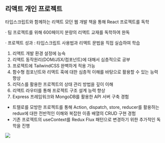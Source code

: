 <h2>리액트 개인 프로젝트</h2>
<p>타입스크립트와 함께하는 리액트 모던 웹 개발 책을 통해 React 프로젝트를 독학</p>
<p>· 팀 프로젝트를 위해 600페이지 분량의 리액트 교재를 독학하여 완독</p>
 
 · 프로젝트 성과 : 타입스크립트 사용법과 리액트 문법을 직접 실습하여 학습
   1) 리액트 개발 환경 설정에 능숙
   2) 리액트 동작원리(DOM/JSX/컴포넌트)에 대해서 심층적으로 공부
   3) 프로젝트에 TailwindCSS 완벽하게 적용 가능
   4) 함수형 컴포넌트와 리액트 훅에 대한 심층적 이해를 바탕으로 활용할 수 있는 능력 향상
   5) 리덕스를 활용한 프로젝트의 상태 관리 방법을 깊이 이해
   6) 리액트 라우터를 통해 프로젝트 구조 설계 능력 향상
   7) Express 프레임워크와 MongoDB를 활용한 API 서버 구축 경험
     
- 트렐로를 모방한 프로젝트를 통해 Action, dispatch, store, reducer를 활용하는 redux에 대한 전반적인 이해와 복잡한 이중 배열의 CRUD 구현 경험
- 기존 프로젝트의 useContext를 Redux Flux 패턴으로 변경하기 위한 추가적인 독학을 진행

<div><img src="https://github.com/jingom368/React-Study/assets/67932739/eb4455dd-d8b5-448f-9d4a-9c6b2ca04ca5" ></div>
